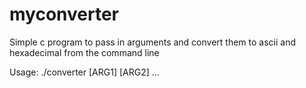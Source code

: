 # myconverter

Simple c program to pass in arguments and convert them to ascii and hexadecimal from the command line

Usage: ./converter [ARG1] [ARG2] ...
